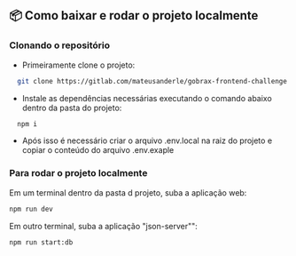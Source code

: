 ## :package: Como baixar e rodar o projeto localmente

### Clonando o repositório

- Primeiramente clone o projeto:

```bash
  git clone https://gitlab.com/mateusanderle/gobrax-frontend-challenge.git
```

- Instale as dependências necessárias executando o comando abaixo dentro da pasta do projeto:

```bash
  npm i
```

- Após isso é necessário criar o arquivo .env.local na raiz do projeto e copiar o conteúdo do arquivo .env.exaple

### Para rodar o projeto localmente

Em um terminal dentro da pasta d projeto, suba a aplicação web:

```bash
npm run dev
```

Em outro terminal, suba a aplicação "json-server"":

```bash
npm run start:db
```
